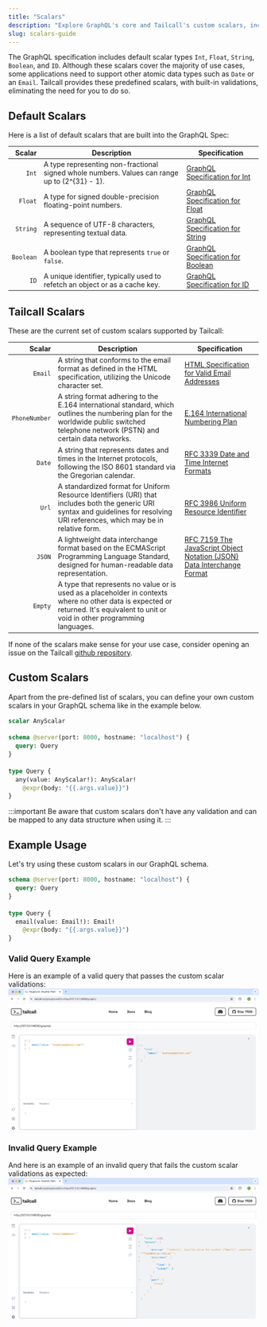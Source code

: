 ```yaml
---
title: "Scalars"
description: "Explore GraphQL's core and Tailcall's custom scalars, including `Int`, `Float`, `String`, `Boolean`, `ID`, `Email`, and more. Simplify data handling with clear definitions and examples, and enhance applications with precise data validation and efficiency."
slug: scalars-guide
---
```


The GraphQL specification includes default scalar types `Int`, `Float`, `String`, `Boolean`, and `ID`. Although these scalars cover the majority of use cases, some applications need to support other atomic data types such as `Date` or an `Email`.
Tailcall provides these predefined scalars, with built-in validations, eliminating the need for you to do so.

## Default Scalars

Here is a list of default scalars that are built into the GraphQL Spec:

|    Scalar | Description                                                                                     | Specification                                                                         |
| --------: | ----------------------------------------------------------------------------------------------- | ------------------------------------------------------------------------------------- |
|     `Int` | A type representing non-fractional signed whole numbers. Values can range up to \(2^{31} - 1\). | [GraphQL Specification for Int](https://spec.graphql.org/June2018/#sec-Int)           |
|   `Float` | A type for signed double-precision floating-point numbers.                                      | [GraphQL Specification for Float](https://spec.graphql.org/June2018/#sec-Float)       |
|  `String` | A sequence of UTF-8 characters, representing textual data.                                      | [GraphQL Specification for String](https://graphql.org/learn/schema/#scalar-String)   |
| `Boolean` | A boolean type that represents `true` or `false`.                                               | [GraphQL Specification for Boolean](https://graphql.org/learn/schema/#scalar-Boolean) |
|      `ID` | A unique identifier, typically used to refetch an object or as a cache key.                     | [GraphQL Specification for ID](https://graphql.org/learn/schema/#scalar-ID)           |

## Tailcall Scalars

These are the current set of custom scalars supported by Tailcall:

|        Scalar | Description                                                                                                                                                                           | Specification                                                                                                           |
| ------------: | ------------------------------------------------------------------------------------------------------------------------------------------------------------------------------------- | ----------------------------------------------------------------------------------------------------------------------- |
|       `Email` | A string that conforms to the email format as defined in the HTML specification, utilizing the Unicode character set.                                                                 | [HTML Specification for Valid Email Addresses](https://html.spec.whatwg.org/multipage/input.html#valid-e-mail-address)  |
| `PhoneNumber` | A string format adhering to the E.164 international standard, which outlines the numbering plan for the worldwide public switched telephone network (PSTN) and certain data networks. | [E.164 International Numbering Plan](https://en.wikipedia.org/wiki/E.164)                                               |
|        `Date` | A string that represents dates and times in the Internet protocols, following the ISO 8601 standard via the Gregorian calendar.                                                       | [RFC 3339 Date and Time Internet Formats](https://datatracker.ietf.org/doc/html/rfc3339)                                |
|         `Url` | A standardized format for Uniform Resource Identifiers (URI) that includes both the generic URI syntax and guidelines for resolving URI references, which may be in relative form.    | [RFC 3986 Uniform Resource Identifier](https://www.ietf.org/rfc/rfc3986.txt)                                            |
|        `JSON` | A lightweight data interchange format based on the ECMAScript Programming Language Standard, designed for human-readable data representation.                                         | [RFC 7159 The JavaScript Object Notation (JSON) Data Interchange Format](https://datatracker.ietf.org/doc/html/rfc7159) |
|       `Empty` | A type that represents no value or is used as a placeholder in contexts where no other data is expected or returned. It's equivalent to unit or void in other programming languages.  |                                                                                                                         |

If none of the scalars make sense for your use case, consider opening an issue on the Tailcall [github repository](https://github.com/tailcallhq/tailcall).

## Custom Scalars

Apart from the pre-defined list of scalars, you can define your own custom scalars in your GraphQL schema like in the example below.

```graphql
scalar AnyScalar

schema @server(port: 8000, hostname: "localhost") {
  query: Query
}

type Query {
  any(value: AnyScalar!): AnyScalar!
    @expr(body: "{{.args.value}}")
}
```

:::important
Be aware that custom scalars don't have any validation and can be mapped to any data structure when using it.
:::

## Example Usage

Let's try using these custom scalars in our GraphQL schema.

```graphql
schema @server(port: 8000, hostname: "localhost") {
  query: Query
}

type Query {
  email(value: Email!): Email!
    @expr(body: "{{.args.value}}")
}
```

### Valid Query Example

Here is an example of a valid query that passes the custom scalar validations:
![Valid Query](/images/docs/valid.png)

### Invalid Query Example

And here is an example of an invalid query that fails the custom scalar validations as expected:
![Invalid Query](/images/docs/invalid.png)
